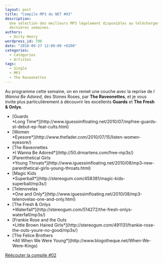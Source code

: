 ```yaml
---
layout: post
title: "Compile MP3 du NET #03"
description:
  Une sélection des meilleurs MP3 légalement disponibles au téléchargement des
  dernières semaines.
authors:
  - Dirty Henry
wordpress_id: 706
date: "2010-09-27 12:00:00 +0200"
categories:
  - Catégories
  - Artistes
tags:
  - Single
  - MP3
  - The Raveonettes
---
```


Au programme cette semaine, on en remet une couche avec la reprise de _I Wanna
Be Adored_, des Stones Roses, par **The Raveonettes**, et je vous invite plus
particulièrement à découvrir les excellents **Guards** et **The Fresh & Onlys**.

<ul class="polaroids">

<li><div class="polaroid">
[<img390>Guards<br />*Long Time*](http://www.iguessimfloating.net/2010/07/mpfree-guards-st-debut-ep-feat-cults.html)
</div></li>

<li><div class="polaroid">
[<img391>Women<br />*Eyesore*](http://www.thefader.com/2010/07/15/listen-women-eyesore/)
</div></li>

<li><div class="polaroid">
[<img392>The Raveonettes<br />*I Wanna Be Adored*](http://50.drmartens.com/free-mp3s/)
</div></li>

<li><div class="polaroid">
[<img393>Parenthetical Girls<br />*Young Throats*](http://www.iguessimfloating.net/2010/08/mp3-new-parenthetical-girls-young-throats.html)
</div></li>

<li><div class="polaroid">
[<img395>Magic Kids<br />*Superball*](http://stereogum.com/458381/magic-kids-superball/mp3s/)
</div></li>

<li><div class="polaroid">
[<img396>Telenovelas<br />*One and Only*](http://www.iguessimfloating.net/2010/08/mp3-telenovelas-one-and-only.html)
</div></li>

<li><div class="polaroid">
[<img397>The Fresh & Onlys<br />*Waterfall*](http://stereogum.com/514272/the-fresh-onlys-waterfall/mp3s/)
</div></li>

<li><div class="polaroid">
[<img398>Frankie Rose and the Outs<br />*Little Brown Haired Girls*](http://stereogum.com/491131/frankie-rose-the-outs-youre-no-good/mp3s/)
</div></li>

<li><div class="polaroid">
[<img394>The Felice Brothers<br />*All When We Were Young*](http://www.blogotheque.net/When-We-Were-Kings)
</div></li>

</ul>

[Réécouter la compile #02](702)
